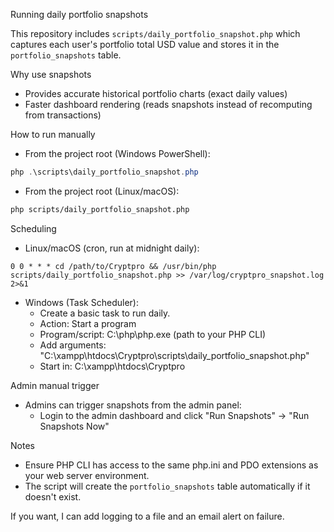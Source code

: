 Running daily portfolio snapshots

This repository includes `scripts/daily_portfolio_snapshot.php` which captures each user's portfolio total USD value and stores it in the `portfolio_snapshots` table.

Why use snapshots
- Provides accurate historical portfolio charts (exact daily values)
- Faster dashboard rendering (reads snapshots instead of recomputing from transactions)

How to run manually
- From the project root (Windows PowerShell):

```powershell
php .\scripts\daily_portfolio_snapshot.php
```

- From the project root (Linux/macOS):

```bash
php scripts/daily_portfolio_snapshot.php
```

Scheduling
- Linux/macOS (cron, run at midnight daily):

```cron
0 0 * * * cd /path/to/Cryptpro && /usr/bin/php scripts/daily_portfolio_snapshot.php >> /var/log/cryptpro_snapshot.log 2>&1
```

- Windows (Task Scheduler):
  - Create a basic task to run daily.
  - Action: Start a program
  - Program/script: C:\\php\\php.exe (path to your PHP CLI)
  - Add arguments: "C:\\xampp\\htdocs\\Cryptpro\\scripts\\daily_portfolio_snapshot.php"
  - Start in: C:\\xampp\\htdocs\\Cryptpro

Admin manual trigger
- Admins can trigger snapshots from the admin panel:
  - Login to the admin dashboard and click "Run Snapshots" -> "Run Snapshots Now"

Notes
- Ensure PHP CLI has access to the same php.ini and PDO extensions as your web server environment.
- The script will create the `portfolio_snapshots` table automatically if it doesn't exist.

If you want, I can add logging to a file and an email alert on failure.